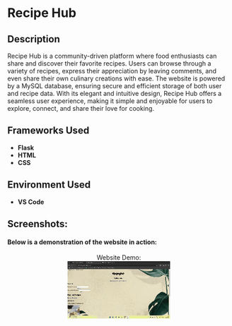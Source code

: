 <h1>Recipe Hub</h1>


<h2>Description</h2>
Recipe Hub is a community-driven platform where food enthusiasts can share and discover their favorite recipes. Users can browse through a variety of recipes, express their appreciation by leaving comments, and even share their own culinary creations with ease.
The website is powered by a MySQL database, ensuring secure and efficient storage of both user and recipe data. With its elegant and intuitive design, Recipe Hub offers a seamless user experience, making it simple and enjoyable for users to explore, connect, and share their love for cooking.

<h2>Frameworks Used</h2>

- <b>Flask</b> 
- <b>HTML</b>
- <b>CSS</b>

<h2>Environment Used </h2>

- <b>VS Code</b> 

<h2>Screenshots:</h2>

<h4>Below is a demonstration of the website in action: </h4>

<p align="center">
Website Demo: <br/>
<img src="https://github.com/wowstein/Recipehub_Designathon/blob/main/screenshots/Home%20page.gif" alt="Website Demo" />
<br/>
</p>


<!--
<p align="center">
Happy : <br/>
<img src="https://github.com/wowstein/Football-Event-Extraction/assets/142371525/855f4d5d-6fcc-464f-a258-c1cc45c9fd23"/>
<br />
<br />
Goal:  <br/>
<img src="https://github.com/wowstein/Football-Event-Extraction/assets/142371525/27991e2d-9b4b-4498-99ba-db7cc7b5b494"/>
<br />
<br />
</p>
--!>

<!--
 ```diff
- text in red
+ text in green
! text in orange
# text in gray
@@ text in purple (and bold)@@
```
--!>

